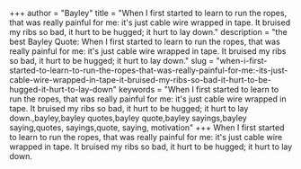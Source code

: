+++
author = "Bayley"
title = "When I first started to learn to run the ropes, that was really painful for me: it's just cable wire wrapped in tape. It bruised my ribs so bad, it hurt to be hugged; it hurt to lay down."
description = "the best Bayley Quote: When I first started to learn to run the ropes, that was really painful for me: it's just cable wire wrapped in tape. It bruised my ribs so bad, it hurt to be hugged; it hurt to lay down."
slug = "when-i-first-started-to-learn-to-run-the-ropes-that-was-really-painful-for-me:-its-just-cable-wire-wrapped-in-tape-it-bruised-my-ribs-so-bad-it-hurt-to-be-hugged-it-hurt-to-lay-down"
keywords = "When I first started to learn to run the ropes, that was really painful for me: it's just cable wire wrapped in tape. It bruised my ribs so bad, it hurt to be hugged; it hurt to lay down.,bayley,bayley quotes,bayley quote,bayley sayings,bayley saying,quotes, sayings,quote, saying, motivation"
+++
When I first started to learn to run the ropes, that was really painful for me: it's just cable wire wrapped in tape. It bruised my ribs so bad, it hurt to be hugged; it hurt to lay down.
